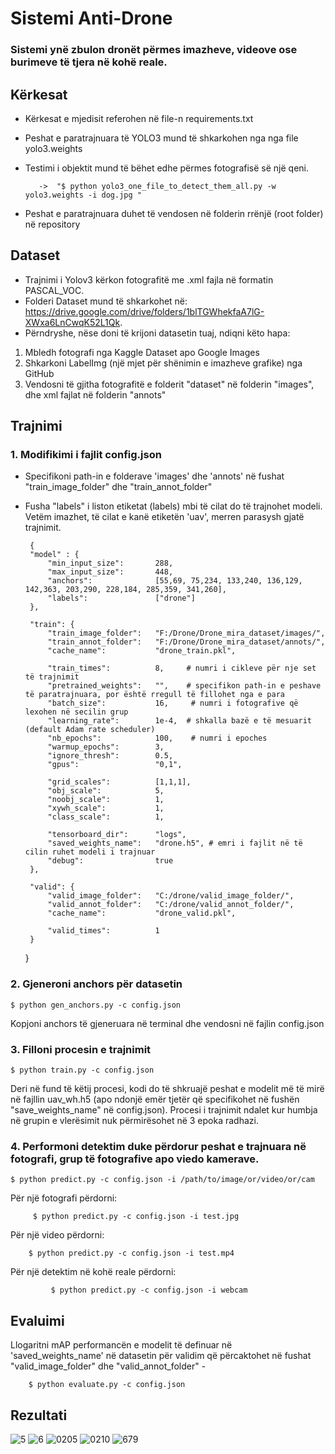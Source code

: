 # Sistemi Anti-Drone 

### Sistemi ynë zbulon dronët përmes imazheve, videove ose burimeve të tjera në kohë reale.

## Kërkesat
+ Kërkesat e mjedisit referohen në file-n requirements.txt
+ Peshat e paratrajnuara të YOLO3 mund të shkarkohen nga nga file yolo3.weights
+ Testimi i objektit mund të bëhet edhe përmes fotografisë së një qeni.

         ->  "$ python yolo3_one_file_to_detect_them_all.py -w yolo3.weights -i dog.jpg "


+ Peshat e paratrajnuara duhet të vendosen në folderin rrënjë (root folder) në repository

## Dataset
+ Trajnimi i Yolov3 kërkon fotografitë me .xml fajla në formatin PASCAL_VOC.
+ Folderi Dataset mund të shkarkohet në: https://drive.google.com/drive/folders/1blTGWhekfaA7lG-XWxa6LnCwqK52L1Qk. 
+ Përndryshe, nëse doni të krijoni datasetin tuaj, ndiqni këto hapa:


1. Mbledh fotografi nga Kaggle Dataset apo Google Images
2.  Shkarkoni LabelImg (një mjet për shënimin e imazheve grafike) nga GitHub 
3.  Vendosni të gjitha fotografitë e folderit "dataset" në folderin "images", dhe xml fajlat në folderin "annots"

## Trajnimi 
### 1. Modifikimi i fajlit config.json
 + Specifikoni path-in e folderave 'images' dhe 'annots' në fushat "train_image_folder" dhe "train_annot_folder"
 + Fusha "labels" i liston etiketat (labels) mbi të cilat do të trajnohet modeli. Vetëm imazhet, të cilat e kanë etiketën 'uav', merren parasysh gjatë trajnimit.


        {
        "model" : {
            "min_input_size":       288,
            "max_input_size":       448,
            "anchors":              [55,69, 75,234, 133,240, 136,129, 142,363, 203,290, 228,184, 285,359, 341,260],
            "labels":               ["drone"]
        },

        "train": {
            "train_image_folder":   "F:/Drone/Drone_mira_dataset/images/", 
            "train_annot_folder":   "F:/Drone/Drone_mira_dataset/annots/",
            "cache_name":           "drone_train.pkl",

            "train_times":          8,     # numri i cikleve për nje set të trajnimit
            "pretrained_weights":   "",    # specifikon path-in e peshave të paratrajnuara, por është rregull të fillohet nga e para     
            "batch_size":           16,     # numri i fotografive që lexohen në secilin grup
            "learning_rate":        1e-4,  # shkalla bazë e të mesuarit (default Adam rate scheduler)
            "nb_epochs":            100,    # numri i epoches
            "warmup_epochs":        3,       
            "ignore_thresh":        0.5,
            "gpus":                 "0,1",

            "grid_scales":          [1,1,1],
            "obj_scale":            5,
            "noobj_scale":          1,
            "xywh_scale":           1,
            "class_scale":          1,

            "tensorboard_dir":      "logs",
            "saved_weights_name":   "drone.h5", # emri i fajlit në të cilin ruhet modeli i trajnuar
            "debug":                true    
        },

        "valid": {
            "valid_image_folder":   "C:/drone/valid_image_folder/",
            "valid_annot_folder":   "C:/drone/valid_annot_folder/",
            "cache_name":           "drone_valid.pkl",

            "valid_times":          1
        }
    }

### 2. Gjeneroni  anchors për datasetin
    $ python gen_anchors.py -c config.json
Kopjoni anchors të gjeneruara në terminal dhe vendosni në fajlin config.json 

###   3. Filloni procesin e trajnimit
    $ python train.py -c config.json
        
Deri në fund të këtij procesi, kodi do të shkruajë peshat e modelit më të mirë në fajllin uav_wh.h5 (apo ndonjë emër tjetër që specifikohet në fushën "save_weights_name" në config.json). Procesi i trajnimit ndalet kur humbja në grupin e vlerësimit nuk përmirësohet në 3 epoka radhazi.

### 4. Performoni detektim duke përdorur peshat e trajnuara në fotografi, grup të fotografive apo viedo kamerave.
    $ python predict.py -c config.json -i /path/to/image/or/video/or/cam
 Për një fotografi përdorni:
        
         $ python predict.py -c config.json -i test.jpg
Për një video përdorni: 


        $ python predict.py -c config.json -i test.mp4
Për një detektim në kohë reale përdorni:
            
             $ python predict.py -c config.json -i webcam

    

## Evaluimi
Llogaritni mAP performancën e modelit të  definuar në  'saved_weights_name' në datasetin për validim që përcaktohet në fushat "valid_image_folder" dhe "valid_annot_folder" - 

        $ python evaluate.py -c config.json

##  Rezultati

![5](https://user-images.githubusercontent.com/76743818/121774918-f6b34f00-cb84-11eb-8595-d045814295b5.jpg)
![6](https://user-images.githubusercontent.com/76743818/121774932-0337a780-cb85-11eb-9598-fcd156a4f6ac.jpg)
![0205](https://user-images.githubusercontent.com/76743818/121774939-0b8fe280-cb85-11eb-8c30-c7edc9ebcd17.jpg)
![0210](https://user-images.githubusercontent.com/76743818/121774941-0d59a600-cb85-11eb-880e-9542da4a5b0d.jpg)
![679](https://user-images.githubusercontent.com/76743818/121774944-0e8ad300-cb85-11eb-8923-605e7f84d474.jpg)
